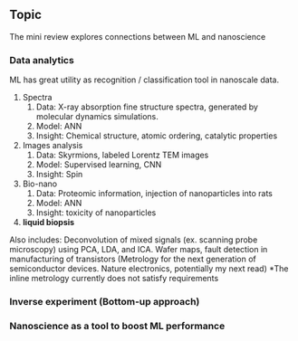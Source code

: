 ## Topic
The mini review explores connections between ML and nanoscience

### Data analytics
ML has great utility as recognition / classification tool in nanoscale data.


1. Spectra
	1. Data: X-ray absorption fine structure spectra, generated by molecular dynamics simulations.
	2. Model: ANN
	3. Insight: Chemical structure, atomic ordering, catalytic properties
2. Images analysis
	1. Data: Skyrmions, labeled Lorentz TEM images
	2. Model: Supervised learning, CNN
	3. Insight: Spin
3. Bio-nano
	1. Data: Proteomic information, injection of nanoparticles into rats
	2. Model: ANN
	3. Insight: toxicity of nanoparticles
4. __liquid biopsis__

Also includes:
Deconvolution of mixed signals (ex. scanning probe microscopy) using PCA, LDA, and ICA.
Wafer maps, fault detection in manufacturing of transistors (Metrology for the next generation of semiconductor devices. Nature electronics, potentially my next read)
*The inline metrology currently does not satisfy requirements

### Inverse experiment (Bottom-up approach)

### Nanoscience as a tool to boost ML performance
